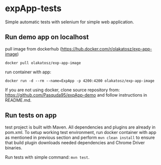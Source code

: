 # expApp-tests
Simple automatic tests with selenium for simple web application.

## Run demo app on localhost
pull image from dockerhub (https://hub.docker.com/r/olakatosz/exp-app-image)

`docker pull olakatosz/exp-app-image`

run container with app:

`docker run -d --rm --name=ExpApp -p 4200:4200 olakatosz/exp-app-image`

If you are not using docker, clone source repository from: https://github.com/Pasquda95/expApp-demo and follow instructions in README.md.

## Run tests on app
test project is built with Maven. All dependencies and plugins are already in pom.xml.
To setup working test environment, run docker container with app as mentioned in previous section and perform
`mvn clean install` to ensure that build plugin downloads needed dependencies and Chrome Driver binaries.

Run tests with simple command: `mvn test`.

